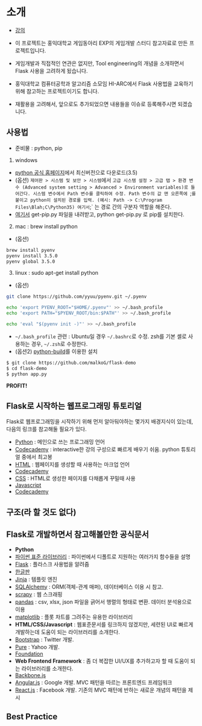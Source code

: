 # 소개

* [강의]()

* 이 프로젝트는 홍익대학교 게임동아리 EXP의 게임개발 스터디 참고자료로 만든 프로젝트입니다.
 * 게임개발과 직접적인 연관은 없지만, Tool engineering의 개념을 소개하면서 Flask 사용을 고려하게 됬습니다. 
* 홍익대학교 컴퓨터공학과 알고리즘 소모임 HI-ARC에서 Flask 사용법을 교육하기 위해 참고하는 프로젝트이기도 합니다. 
* 재활용을 고려해서, 앞으로도 추가되었으면 내용들을 이슈로 등록해주시면 되겠습니다.

## 사용법

* 준비물 : python, pip

 1) windows <br>
  * [python 공식 홈페이지](https://python.org)에서 최신버전으로 다운로드(3.5)
   * (옵션) `제어판 > 시스템 및 보안 > 시스템`에서 `고급 시스템 설정 > 고급 탭 > 환경 변수 (Advanced system setting > Advanced > Environment variables)로 들어간다. 시스템 변수에서 Path 변수를 클릭하여 수정. Path 변수의 값 맨 오른쪽에 `;` 를 붙이고 python이 설치된 경로를 입력. (예시: Path -> C:\Program Files\Blah;C\Python35) 여기서 `;` 는 경로 간의 구분자 역할을 해준다.   
  * [여기서](https://bootstrap.pypa.io) get-pip.py 파일을 내려받고, python get-pip.py 로 pip를 설치한다. <br>

 2) mac : brew install python
  * (옵션)
  ```sh
  brew install pyenv
  pyenv install 3.5.0
  pyenv global 3.5.0
  ```
 3) linux : sudo apt-get install python
  * (옵션)
  ```sh
  git clone https://github.com/yyuu/pyenv.git ~/.pyenv
  
  echo 'export PYENV_ROOT="$HOME/.pyenv"' >> ~/.bash_profile
  echo 'export PATH="$PYENV_ROOT/bin:$PATH"' >> ~/.bash_profile

  echo 'eval "$(pyenv init -)"' >> ~/.bash_profile
  ```
   * `~/.bash_profile` 관련 : Ubuntu일 경우 `~/.bashrc`로 수정. zsh를 기본 셸로 사용하는 경우, `~/.zsh`로 수정한다.
  * (옵션2) [python-build](https://github.com/yyuu/pyenv/tree/master/plugins/python-build)를 이용한 설치
  
```sh
$ git clone https://github.com/malkoG/flask-demo
$ cd flask-demo
$ python app.py
```

**PROFIT!**

## Flask로 시작하는 웹프로그래밍 튜토리얼

Flask로 웹프로그래밍을 시작하기 위해 먼저 알아둬야하는 몇가지 배경지식이 있는데, 다음의 링크를 참고해둘 필요가 있다.

* [Python](https://python.org) : 메인으로 쓰는 프로그래밍 언어
 * [Codecademy](https://www.codecademy.com/learn/python) : interactive한 강의 구성으로 빠르게 배우기 쉬움. python 튜토리얼 중에서 최고봉
* [HTML](http://www.w3schools.com/html/default.asp) : 웹페이지를 생성할 때 사용하는 마크업 언어
 * [Codecademy](https://www.codecademy.com/learn/web)
* [CSS](http://www.w3schools.com/css/default.asp) : HTML로 생성한 페이지를 다채롭게 꾸밀때 사용
* [Javascript](http://www.w3schools.com/js/default.asp)
 * [Codecademy](https://www.codecademy.com/learn/javascript)


## 구조(라 할 것도 없다)


## Flask로 개발하면서 참고해볼만한 공식문서

* **Python**
 * [파이썬 표준 라이브러리](https://docs.python.org/3.5/library/) : 파이썬에서 디폴트로 지원하는 여러가지 함수들을 설명
 * [Flask](http://flask.pocoo.org) : 플라스크 사용법을 알려줌
  * [한글판](http://flask-docs-kr.readthedocs.io/ko/latest/)
  * [Jinja](http://jinja.pocoo.org) : 템플릿 엔진
 * [SQLAlchemy](http://www.sqlalchemy.org) : ORM(객체-관계 매퍼), 데이터베이스 이용 시 참고.
 * [scrapy](http://scrapy.org) : 웹 스크래핑
 * [pandas](http://pandas.pydata.org/index.html) : csv, xlsx, json 파일을 긁어서 행렬의 형태로 변환. 데이터 분석용으로 이용 
 * [matplotlib](http://matplotlib.org) : 플롯 차트를 그려주는 유용한 라이브러리
* **HTML/CSS/Javascript** : 웹표준문서를 링크하지 않겠지만, 세련된 UI로 빠르게 개발하는데 도움이 되는 라이브러리를 소개한다.
 * [Bootstrap](http://getbootstrap.com) : Twitter 개발.
 * [Pure](http://purecss.io) : Yahoo 개발.
 * [Foundation](http://foundation.zurb.com)
* **Web Frontend Framework** : 좀 더 복잡한 UI/UX를 추가하고자 할 때 도움이 되는 라이브러리를 소개한다.
 * [Backbone.js](http://backbonejs.org)
 * [Angular.js](https://angularjs.org) : Google 개발. MVC 패턴을 따르는 프론트엔드 프레임워크
 * [React.js](https://facebook.github.io/react/) : Facebook 개발. 기존의 MVC 패턴에 반하는 새로운 개념의 패턴을 제시

## Best Practice


